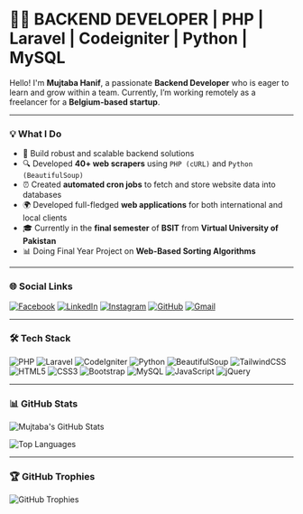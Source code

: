 # 👨‍💻 BACKEND DEVELOPER | PHP | Laravel | Codeigniter | Python | MySQL

Hello! I'm **Mujtaba Hanif**, a passionate **Backend Developer** who is eager to learn and grow within a team. Currently, I’m working remotely as a freelancer for a **Belgium-based startup**.

---

### 💡 What I Do

- 🧠 Build robust and scalable backend solutions
- 🔍 Developed **40+ web scrapers** using `PHP (cURL)` and `Python (BeautifulSoup)`
- ⏰ Created **automated cron jobs** to fetch and store website data into databases
- 🌍 Developed full-fledged **web applications** for both international and local clients
- 🎓 Currently in the **final semester** of **BSIT** from **Virtual University of Pakistan**
- 📊 Doing Final Year Project on **Web-Based Sorting Algorithms**

---

### 🌐 Social Links

[![Facebook](https://img.shields.io/badge/Facebook-1877F2?style=for-the-badge&logo=facebook&logoColor=white)](https://www.facebook.com/mujtaba.hanif.5/)
[![LinkedIn](https://img.shields.io/badge/LinkedIn-0077B5?style=for-the-badge&logo=linkedin&logoColor=white)](https://www.linkedin.com/in/mujtabahanif/)
[![Instagram](https://img.shields.io/badge/Instagram-E4405F?style=for-the-badge&logo=instagram&logoColor=white)](https://www.instagram.com/mujtabahanif/)
[![GitHub](https://img.shields.io/badge/GitHub-333?style=for-the-badge&logo=github&logoColor=white)](https://github.com/mujtabahanif9)
[![Gmail](https://img.shields.io/badge/Email-D14836?style=for-the-badge&logo=gmail&logoColor=white)](mailto:mujtabahanif999@gmail.com)

---

### 🛠️ Tech Stack

![PHP](https://img.shields.io/badge/PHP-777BB4?style=flat-square&logo=php&logoColor=white)
![Laravel](https://img.shields.io/badge/Laravel-FF2D20?style=flat-square&logo=laravel&logoColor=white)
![CodeIgniter](https://img.shields.io/badge/CodeIgniter-EF4223?style=flat-square&logo=codeigniter&logoColor=white)
![Python](https://img.shields.io/badge/Python-3776AB?style=flat-square&logo=python&logoColor=white)
![BeautifulSoup](https://img.shields.io/badge/BeautifulSoup-ffcc00?style=flat-square&logo=python&logoColor=black)
![TailwindCSS](https://img.shields.io/badge/Tailwind_CSS-06B6D4?style=flat-square&logo=tailwind-css&logoColor=white)
![HTML5](https://img.shields.io/badge/HTML5-E34F26?style=flat-square&logo=html5&logoColor=white)
![CSS3](https://img.shields.io/badge/CSS3-1572B6?style=flat-square&logo=css3&logoColor=white)
![Bootstrap](https://img.shields.io/badge/Bootstrap-7952B3?style=flat-square&logo=bootstrap&logoColor=white)
![MySQL](https://img.shields.io/badge/MySQL-4479A1?style=flat-square&logo=mysql&logoColor=white)
![JavaScript](https://img.shields.io/badge/JavaScript-F7DF1E?style=flat-square&logo=javascript&logoColor=black)
![jQuery](https://img.shields.io/badge/jQuery-0769AD?style=flat-square&logo=jquery&logoColor=white)

---

### 📊 GitHub Stats

![Mujtaba's GitHub Stats](https://github-readme-stats.vercel.app/api?username=mujtabahanif9&show_icons=true&theme=tokyonight)

![Top Languages](https://github-readme-stats.vercel.app/api/top-langs/?username=mujtabahanif9&layout=compact&theme=tokyonight)

---

### 🏆 GitHub Trophies

![GitHub Trophies](https://github-profile-trophy.vercel.app/?username=mujtabahanif9&theme=tokyonight&no-frame=true&margin-w=10)
